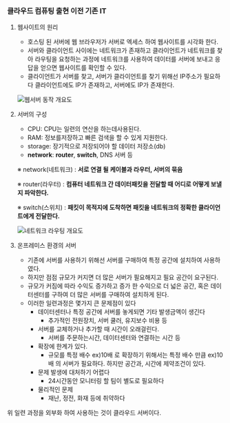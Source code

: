 
### 클라우드 컴퓨팅 출현 이전 기존 IT

1. 웹사이트의 원리
	- 호스팅 된 서버에 웹 브라우저가 서버로 엑세스 하여 웹사이트를 시각화 한다.
	- 서버와 클라이언트 사이에는 네트워크가 존재하고 클라이언트가 네트워크를 찾아 라우팅을 요청하는 과정에 네트워크를 사용하여 데이터를 서버에 보내고 응답을 얻으면 웹사이트를 확인할 수 있다.
	- 클라이언트가 서버를 찾고, 서버가 클라이언트를 찾기 위해선 IP주소가 필요하다
	클라이언트에도 IP가 존재하고, 서버에도 IP가 존재한다.

	![웹서버 동작 개요도](https://s3.us-west-2.amazonaws.com/secure.notion-static.com/a2d89d12-a0b1-4493-9f89-6a3c43e97bf4/client_server.png?X-Amz-Algorithm=AWS4-HMAC-SHA256&X-Amz-Content-Sha256=UNSIGNED-PAYLOAD&X-Amz-Credential=AKIAT73L2G45EIPT3X45%2F20230824%2Fus-west-2%2Fs3%2Faws4_request&X-Amz-Date=20230824T142324Z&X-Amz-Expires=3600&X-Amz-Signature=6d79d449d67c123fbef3052aa33af6bd4bec8a1e47efb5b19fe47eefe9572c50&X-Amz-SignedHeaders=host&x-id=GetObject)

1. 서버의 구성
	- CPU: CPU는 일련의 연산을 하는데사용된다.
	- RAM: 정보를저장하고 빠른 검색을 할 수 있게 지원한다.
	- storage: 장기적으로 저장되어야 할 데이터 저장소(db)
	- **network**: **router**, **switch**, DNS 서버 등

	※ network(네트워크) : **서로 연결 될 케이블과 라우터, 서버의 묶음**


	※ router(라우터) : **컴퓨터 네트워크 간 데이터패킷을 전달할 때 어디로 어떻게 보낼지 파악한다.**


	※ switch(스위치) : **패킷이 목적지에 도착하면 패킷을 네트워크의 정확한 클라이언트에게 전달한다.**


	![네트워크 라우팅 개요도](https://s3.us-west-2.amazonaws.com/secure.notion-static.com/c93e7a17-3f23-4973-8e7e-e6472b63387b/cleint_router_switch.png?X-Amz-Algorithm=AWS4-HMAC-SHA256&X-Amz-Content-Sha256=UNSIGNED-PAYLOAD&X-Amz-Credential=AKIAT73L2G45EIPT3X45%2F20230824%2Fus-west-2%2Fs3%2Faws4_request&X-Amz-Date=20230824T142324Z&X-Amz-Expires=3600&X-Amz-Signature=2f948fb6f14655f14332bb3fc6e27fb9da1f9e26e2ec23ef6c6e40bf0e7a8784&X-Amz-SignedHeaders=host&x-id=GetObject)

2. 온프레미스 환경의 서버
	- 기존에 서버를 사용하기 위해선 서버를 구매하여 특정 공간에 설치하여 사용하였다.
	- 하지만 점점 규모가 커지면 더 많은 서버가 필요해지고 필요 공간이 요구된다.
	- 규모가 커짐에 따라 수익도 증가하고 증가 한 수익으로 더 넓은 공간, 혹은 데이터센터를 구하여 더 많은 서버를 구매하여 설치하게 된다.
	- 이러한 일련과정은 몇가지 큰 문제점이 있다
		- 데이터센터나 특정 공간에 서버를 놓게되면 기타 발생금액이 생긴다
			- 추가적인 전원장치, 서버 쿨러, 유지보수 비용 등
		- 서버를 교체하거나 추가할 때 시간이 오래걸린다.
			- 서버를 주문하는시간, 데이터센터와 연결하는 시간 등
		- 확장에 한계가 있다.
			- 규모를 특정 배수 ex)10배 로 확장하기 위해서는 특정 배수 만큼 ex)10배 의 서버가 필요하다. 하지만 공간과, 시간에 제약조건이 있다.
		- 문제 발생에 대처하기 어렵다
			- 24시간동안 모니터링 할 팀이 별도로 필요하다
		- 물리적인 문제
			- 재난, 정전, 화재 등에 취약하다

위 일련 과정을 외부화 하여 사용하는 것이 클라우드 서버이다.

